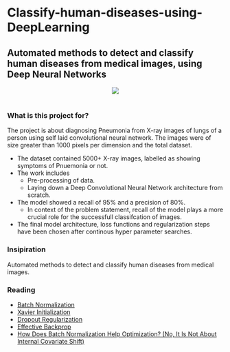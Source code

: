# Classify-human-diseases-using-DeepLearning
## Automated methods to detect and classify human diseases from medical images, using Deep Neural Networks

<div align="center">
  <img src="https://i.imgur.com/jZqpV51.png"><br><br>
</div>

### What is this project for? ###
The project is about diagnosing Pneumonia from X-ray images of lungs of a person using self laid convolutional neural network. The images were of size greater than 1000 pixels per dimension and the total dataset.

- The dataset contained 5000+ X-ray images, labelled as showing symptoms of Pnuemonia or not.
- The work includes
  - Pre-processing of data.
  - Laying down a Deep Convolutional Neural Network architecture from scratch.
- The model showed a recall of 95% and a precision of 80%.
  - In context of the problem statement, recall of the model plays a more crucial role for the successfull classifcation of images.
- The final model architecture, loss functions and regularization steps have  been chosen after continous hyper parameter searches.
 

### Insipiration
Automated methods to detect and classify human diseases from medical images.



### Reading
- [Batch Normalization](https://arxiv.org/abs/1502.03167)
- [Xavier Initialization](http://proceedings.mlr.press/v9/glorot10a/glorot10a.pdf)
- [Dropout Regularization](https://www.cs.toronto.edu/~hinton/absps/JMLRdropout.pdf)
- [Effective Backprop](http://yann.lecun.com/exdb/publis/pdf/lecun-98b.pdf)
- [How Does Batch Normalization Help Optimization?
(No, It Is Not About Internal Covariate Shift)](https://arxiv.org/pdf/1805.11604.pdf)


